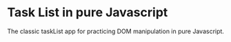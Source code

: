 # Task List in pure Javascript

The classic taskList app for practicing DOM manipulation in pure Javascript.


